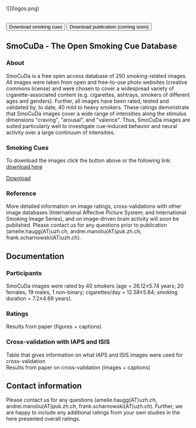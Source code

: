<br>
![](logos.png)
<br>
<br>
<html>
<head>
<meta name="viewport" content="width=device-width, initial-scale=1">
<!-- Add icon library -->
<link rel="stylesheet" href="https://cdnjs.cloudflare.com/ajax/libs/font-awesome/4.7.0/css/font-awesome.min.css">
<style>
    
.btn {
    background-color: #339966;
    border: none;
    color: white;
    padding: 12px 30px;
    cursor: pointer;
    font-size: 20px;
}

/* Darker background on mouse-over */
.btn:hover {
    background-color: #1d583b
;
}
</style>
</head>
<body>

<button class="btn"><i class="fa fa-download"></i> Download smoking cues</button> <button class="btn"><i class="fa fa-download"></i> Download publication (coming soon)</button>

</body>
</html>

## SmoCuDa - The Open Smoking Cue Database

### About

SmoCuDa is a free open access database of 250 smoking-related images. All images were taken from open and free-to-use photo websites (creative commons license) and were chosen to cover a widespread variety of cigarette-associated content (e.g. cigarettes, ashtrays, smokers of different ages and genders). Further, all images have been rated, tested and validated by, to date, 40 mild to heavy smokers. These ratings demonstrate that SmoCuDa images cover a wide range of intensities along the stimulus dimensions "craving", "arousal", and "valence". Thus, SmoCuDa images are suited particularly well to investigate cue-induced behavior and neural activity over a large continuum of intensities.

### Smoking Cues

To download the images click the button above or the following link:
<a href="https://www.dropbox.com/s/9n6lkjn54yvucpm/SmoCuDa.zip?dl=0">download here</a>

<a href="https://www.dropbox.com/s/9n6lkjn54yvucpm/SmoCuDa.zip?dl=0" download="proposed_file_name">Download</a>


### Reference

More detailed information on image ratings, cross-validations with other image databases (International Affective Picture System; and International Smoking Image Series), and on image-driven brain activity will soon be published. Please contact us for any questions prior to publication (amelie.haugg(AT)uzh.ch, andrei.manoliu(AT)puk.zh.ch, frank.scharnowski(AT)uzh.ch).

## Documentation

### Participants

SmoCuDa images were rated by 40 smokers (age = 26.12±5.74 years; 20 females, 19 males, 1 non-binary; cigarettes/day = 12.58±5.84; smoking duration = 7.2±4.66 years).

### Ratings

Results from paper (figures + captions)

### Cross-validation with IAPS and ISIS

Table that gives information on what IAPS and ISIS images were used for cross-validation   
Results from paper on cross-validation (images + captions)

## Contact information

Please contact us for any questions (amelie.haugg(AT)uzh.ch, andrei.manoliu(AT)puk.zh.ch, frank.scharnowski(AT)uzh.ch). Further, we are happy to include any additional ratings from your own studies in the here presented overall ratings.
